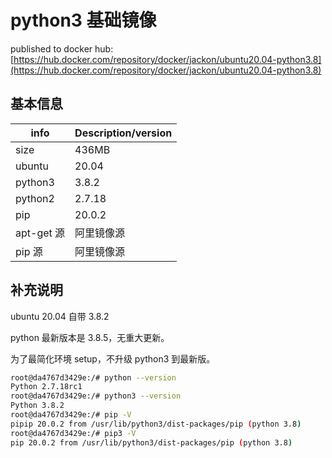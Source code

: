 # python3 基础镜像

published to docker hub: [https://hub.docker.com/repository/docker/jackon/ubuntu20.04-python3.8](https://hub.docker.com/repository/docker/jackon/ubuntu20.04-python3.8)

## 基本信息


| info | Description/version |
| --- | --- |
| size | 436MB |
| ubuntu | 20.04 |
| python3 | 3.8.2 |
| python2 | 2.7.18 |
| pip | 20.0.2 |
| apt-get 源 | 阿里镜像源 |
| pip 源 | 阿里镜像源 |


## 补充说明


ubuntu 20.04 自带 3.8.2

python 最新版本是 3.8.5，无重大更新。

为了最简化环境 setup，不升级 python3 到最新版。


```bash
root@da4767d3429e:/# python --version
Python 2.7.18rc1
root@da4767d3429e:/# python3 --version
Python 3.8.2
root@da4767d3429e:/# pip -V
pipip 20.0.2 from /usr/lib/python3/dist-packages/pip (python 3.8)
root@da4767d3429e:/# pip3 -V
pip 20.0.2 from /usr/lib/python3/dist-packages/pip (python 3.8)
```
